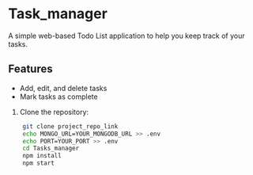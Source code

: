 ﻿# Task_manager

A simple web-based Todo List application to help you keep track of your tasks.

## Features

- Add, edit, and delete tasks
- Mark tasks as complete

1. Clone the repository:

```bash
    git clone project_repo_link
    echo MONGO_URL=YOUR_MONGODB_URL >> .env
    echo PORT=YOUR_PORT >> .env 
    cd Tasks_manager
    npm install 
    npm start
 ```


